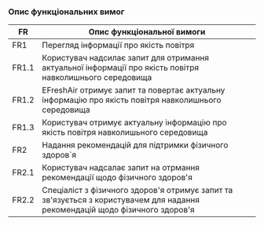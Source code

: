 ### Опис функціональних вимог
|   	FR   	|       	Опис функціональної вимоги     	|
|---------------------------------|------------------------|
|           	FR1  	          |   Перегляд інформації про якість повітря   |
|          	FR1.1           	|   Користувач надсилає запит для отримання актуальної інформації про якість повітря навколишнього середовища   |
|          	FR1.2           	|   EFreshAir отримує запит та повертає актуальну інформацію про якість повітря навколишнього середовища  |
|          	FR1.3           	|   Користувач отримує актуальну інформацію про якість повітря навколишьного середовища  |
|           	FR2            	|   Надання рекомендацій для підтримки фізичного здоров`я   |
|          	FR2.1           	|   Користувач надсалає запит на отрмання рекомендації щодо фізичного здоров'я   |
|          	FR2.2           	|   Спеціаліст з фізичного здоров'я отримує запит та зв'язується з користувачем для надання рекомендацій щодо фізичного здоров'я  |
